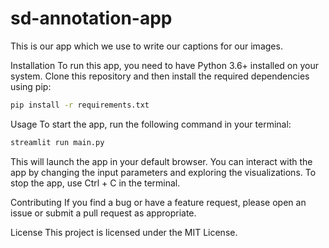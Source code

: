 # sd-annotation-app
This is our app which we use to write our captions for our images.<br>

Installation
To run this app, you need to have Python 3.6+ installed on your system. Clone this repository and then install the required dependencies using pip:

```sh
pip install -r requirements.txt
```

Usage
To start the app, run the following command in your terminal:

```sh
streamlit run main.py
```
This will launch the app in your default browser. You can interact with the app by changing the input parameters and exploring the visualizations. To stop the app, use Ctrl + C in the terminal.

Contributing
If you find a bug or have a feature request, please open an issue or submit a pull request as appropriate.

License
This project is licensed under the MIT License.
